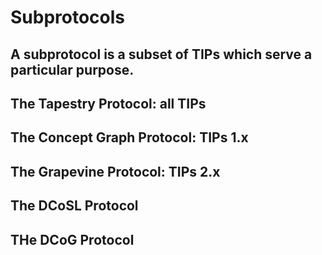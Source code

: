 Subprotocols
=====

A subprotocol is a subset of TIPs which serve a particular purpose.
-----

## The Tapestry Protocol: all TIPs

## The Concept Graph Protocol: TIPs 1.x

## The Grapevine Protocol: TIPs 2.x

## The DCoSL Protocol

## THe DCoG Protocol
